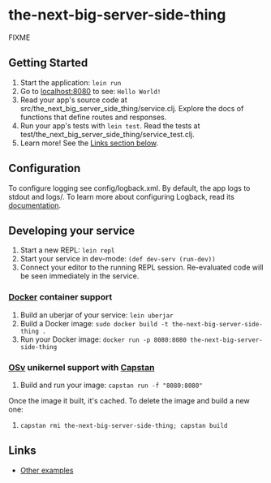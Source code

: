 # the-next-big-server-side-thing

FIXME

## Getting Started

1. Start the application: `lein run`
2. Go to [localhost:8080](http://localhost:8080/) to see: `Hello World!`
3. Read your app's source code at src/the_next_big_server_side_thing/service.clj. Explore the docs of functions
   that define routes and responses.
4. Run your app's tests with `lein test`. Read the tests at test/the_next_big_server_side_thing/service_test.clj.
5. Learn more! See the [Links section below](#links).


## Configuration

To configure logging see config/logback.xml. By default, the app logs to stdout and logs/.
To learn more about configuring Logback, read its [documentation](http://logback.qos.ch/documentation.html).


## Developing your service

1. Start a new REPL: `lein repl`
2. Start your service in dev-mode: `(def dev-serv (run-dev))`
3. Connect your editor to the running REPL session.
   Re-evaluated code will be seen immediately in the service.

### [Docker](https://www.docker.com/) container support

1. Build an uberjar of your service: `lein uberjar`
2. Build a Docker image: `sudo docker build -t the-next-big-server-side-thing .`
3. Run your Docker image: `docker run -p 8080:8080 the-next-big-server-side-thing`

### [OSv](http://osv.io/) unikernel support with [Capstan](http://osv.io/capstan/)

1. Build and run your image: `capstan run -f "8080:8080"`

Once the image it built, it's cached.  To delete the image and build a new one:

1. `capstan rmi the-next-big-server-side-thing; capstan build`


## Links
* [Other examples](https://github.com/pedestal/samples)

